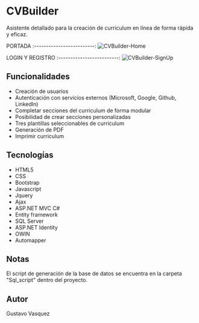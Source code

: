 # CVBuilder
Asistente detallado para la creación de curriculum en línea de forma rápida y eficaz.

PORTADA
:-------------------------:
![CVBuilder-Home](cvbuilder-project/CVBuilder/CVBuilder/img/previews/1-inicio.png)

LOGIN Y REGISTRO
:-------------------------:
![CVBuilder-SignUp](cvbuilder-project/CVBuilder/CVBuilder/img/previews/2-login_registro.jpg)

## Funcionalidades
<ul>
  <li>Creación de usuarios</li>
  <li>Autenticación con servicios externos (Microsoft, Google, Github, LinkedIn)</li>
  <li>Completar secciones del curriculum de forma modular</li>
  <li>Posibilidad de crear secciones personalizadas</li>
  <li>Tres plantillas seleccionables de curriculum</li>
  <li>Generación de PDF</li>
  <li>Imprimir curriculum</li>
</ul>

## Tecnologías
<ul>
  <li>HTML5</li>
  <li>CSS</li>
  <li>Bootstrap</li>
  <li>Javascript</li>
  <li>Jquery</li>
  <li>Ajax</li>
  <li>ASP.NET MVC C#</li>
  <li>Entity framework</li>
  <li>SQL Server</li>
  <li>ASP.NET Identity</li>
  <li>OWIN</li>
  <li>Automapper</li>
</ul>

## Notas
El script de generación de la base de datos se encuentra en la carpeta "Sql_script" dentro del proyecto.

## Autor
Gustavo Vasquez
